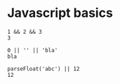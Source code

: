 # Javascript basics

```
1 && 2 && 3
3
```

```
0 || '' || 'bla'
bla
```


```
parseFloat('abc') || 12
12
```

